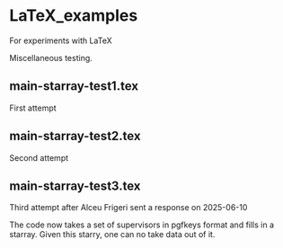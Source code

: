 # LaTeX_examples
For experiments with LaTeX

Miscellaneous testing.

## main-starray-test1.tex
First attempt

## main-starray-test2.tex
Second attempt

## main-starray-test3.tex
Third attempt after Alceu Frigeri sent a response on 2025-06-10

The code now takes a set of supervisors in pgfkeys format and fills in a starray. Given this starry, one can no take data out of it.

